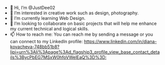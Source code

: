 - 👋 Hi, I’m @JustDee02
- 👀 I’m interested in creative work such as design, photography.
- 🌱 I’m currently learning Web Design.
- 💞️ I’m looking to collaborate on basic projects that will help me enhance my current technical and logical skills.
- 📫 How to reach me: You can reach me by sending a message or you can connect to my LinkedIn profile: https://www.linkedin.com/in/diana-kovacheva-748bb51b8?lipi=urn%3Ali%3Apage%3Ad_flagship3_profile_view_base_contact_details%3BycPbEG7MSxW0hfoVWelEaQ%3D%3D;

<!---
JustDee02/JustDee02 is a ✨ special ✨ repository because its `README.md` (this file) appears on your GitHub profile.
You can click the Preview link to take a look at your changes.
--->
